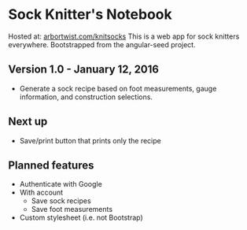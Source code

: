 # Sock Knitter's Notebook

Hosted at: [arbortwist.com/knitsocks](http://arbortwist.com/knitsocks)
This is a web app for sock knitters everywhere.  Bootstrapped from the angular-seed project.

## Version 1.0 - January 12, 2016
* Generate a sock recipe based on foot measurements, gauge information, and construction selections.

## Next up
* Save/print button that prints only the recipe

## Planned features
* Authenticate with Google
* With account
  * Save sock recipes
  * Save foot measurements
* Custom stylesheet (i.e. not Bootstrap)
